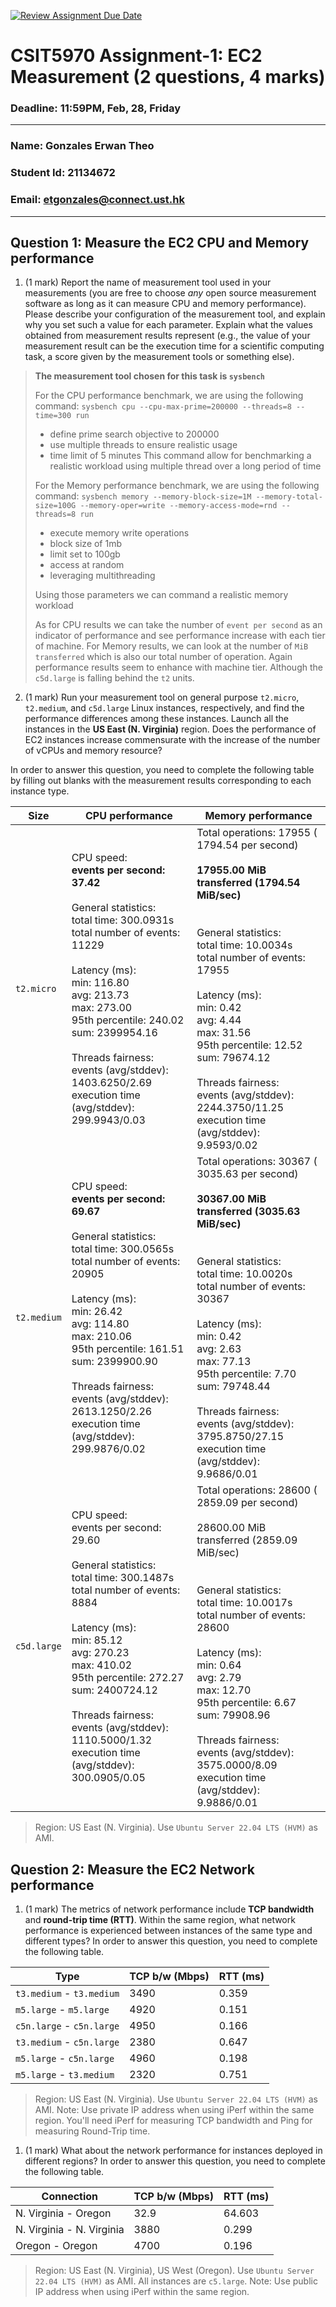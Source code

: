 [![Review Assignment Due Date](https://classroom.github.com/assets/deadline-readme-button-22041afd0340ce965d47ae6ef1cefeee28c7c493a6346c4f15d667ab976d596c.svg)](https://classroom.github.com/a/IAASVEAZ)
# CSIT5970 Assignment-1: EC2 Measurement (2 questions, 4 marks)

### Deadline: 11:59PM, Feb, 28, Friday

---

### Name: Gonzales Erwan Theo
### Student Id: 21134672
### Email: etgonzales@connect.ust.hk

---

## Question 1: Measure the EC2 CPU and Memory performance

1. (1 mark) Report the name of measurement tool used in your measurements (you are free to choose *any* open source measurement software as long as it can measure CPU and memory performance). Please describe your configuration of the measurement tool, and explain why you set such a value for each parameter. Explain what the values obtained from measurement results represent (e.g., the value of your measurement result can be the execution time for a scientific computing task, a score given by the measurement tools or something else).

> **The measurement tool chosen for this task is `sysbench`**
> 
> For the CPU performance benchmark, we are using the following command:
> `sysbench cpu --cpu-max-prime=200000 --threads=8 --time=300 run`
> - define prime search objective to 200000
> - use multiple threads to ensure realistic usage
> - time limit of 5 minutes
> This command allow for benchmarking a realistic workload using multiple thread over a long period of time
>
> For the Memory performance benchmark, we are using the following command:
> `sysbench memory --memory-block-size=1M --memory-total-size=100G --memory-oper=write --memory-access-mode=rnd --threads=8 run`
> - execute memory write operations
> - block size of  1mb
> - limit set  to 100gb
> - access at random
> - leveraging multithreading
> 
> Using those parameters we can command a realistic memory workload
>
> As for CPU results we can take the number of `event per second` as an indicator of performance and see performance increase with each tier of machine.
> For Memory results, we can look at the number of `MiB transferred` which is also our total number of operation. Again performance results seem to enhance with machine tier. Although the `c5d.large` is falling behind the `t2` units.

2. (1 mark) Run your measurement tool on general purpose `t2.micro`, `t2.medium`, and `c5d.large` Linux instances, respectively, and find the performance differences among these instances. Launch all the instances in the **US East (N. Virginia)** region. Does the performance of EC2 instances increase commensurate with the increase of the number of vCPUs and memory resource?

In order to answer this question, you need to complete the following table by filling out blanks with the measurement results corresponding to each instance type.

| Size        | CPU performance                                                                                                                                                                                                                                                                                                                                                                                                                                                                                                                                                                                                                          | Memory performance                                                                                                                                                                                                                                                                                                                                                                                                                                                                                                                                                                                                                                                                           |
| ----------- | ---------------------------------------------------------------------------------------------------------------------------------------------------------------------------------------------------------------------------------------------------------------------------------------------------------------------------------------------------------------------------------------------------------------------------------------------------------------------------------------------------------------------------------------------------------------------------------------------------------------------------------------- | -------------------------------------------------------------------------------------------------------------------------------------------------------------------------------------------------------------------------------------------------------------------------------------------------------------------------------------------------------------------------------------------------------------------------------------------------------------------------------------------------------------------------------------------------------------------------------------------------------------------------------------------------------------------------------------------- |
| `t2.micro`  | CPU speed:<br>    **events per second:    37.42**<br><br>General statistics:<br>    total time:                          300.0931s<br>    total number of events:              11229<br><br>Latency (ms):<br>         min:                                  116.80<br>         avg:                                  213.73<br>         max:                                  273.00<br>         95th percentile:                      240.02<br>         sum:                              2399954.16<br><br>Threads fairness:<br>    events (avg/stddev):           1403.6250/2.69<br>    execution time (avg/stddev):   299.9943/0.03 | Total operations: 17955 ( 1794.54 per second)<br><br>**17955.00 MiB transferred (1794.54 MiB/sec)**<br><br><br>General statistics:<br>    total time:                          10.0034s<br>    total number of events:              17955<br><br>Latency (ms):<br>         min:                                    0.42<br>         avg:                                    4.44<br>         max:                                   31.56<br>         95th percentile:                       12.52<br>         sum:                                79674.12<br><br>Threads fairness:<br>    events (avg/stddev):           2244.3750/11.25<br>    execution time (avg/stddev):   9.9593/0.02 |
| `t2.medium` | CPU speed:<br>    **events per second:    69.67**<br><br>General statistics:<br>    total time:                          300.0565s<br>    total number of events:              20905<br><br>Latency (ms):<br>         min:                                   26.42<br>         avg:                                  114.80<br>         max:                                  210.06<br>         95th percentile:                      161.51<br>         sum:                              2399900.90<br><br>Threads fairness:<br>    events (avg/stddev):           2613.1250/2.26<br>    execution time (avg/stddev):   299.9876/0.02 | Total operations: 30367 ( 3035.63 per second)<br><br>**30367.00 MiB transferred (3035.63 MiB/sec)**<br><br><br>General statistics:<br>    total time:                          10.0020s<br>    total number of events:              30367<br><br>Latency (ms):<br>         min:                                    0.42<br>         avg:                                    2.63<br>         max:                                   77.13<br>         95th percentile:                        7.70<br>         sum:                                79748.44<br><br>Threads fairness:<br>    events (avg/stddev):           3795.8750/27.15<br>    execution time (avg/stddev):   9.9686/0.01 |
| `c5d.large` | CPU speed:<br>    events per second:    29.60<br><br>General statistics:<br>    total time:                          300.1487s<br>    total number of events:              8884<br><br>Latency (ms):<br>         min:                                   85.12<br>         avg:                                  270.23<br>         max:                                  410.02<br>         95th percentile:                      272.27<br>         sum:                              2400724.12<br><br>Threads fairness:<br>    events (avg/stddev):           1110.5000/1.32<br>    execution time (avg/stddev):   300.0905/0.05      | Total operations: 28600 ( 2859.09 per second)<br><br>28600.00 MiB transferred (2859.09 MiB/sec)<br><br><br>General statistics:<br>    total time:                          10.0017s<br>    total number of events:              28600<br><br>Latency (ms):<br>         min:                                    0.64<br>         avg:                                    2.79<br>         max:                                   12.70<br>         95th percentile:                        6.67<br>         sum:                                79908.96<br><br>Threads fairness:<br>    events (avg/stddev):           3575.0000/8.09<br>    execution time (avg/stddev):   9.9886/0.01      |

> Region: US East (N. Virginia). Use `Ubuntu Server 22.04 LTS (HVM)` as AMI.

## Question 2: Measure the EC2 Network performance

1. (1 mark) The metrics of network performance include **TCP bandwidth** and **round-trip time (RTT)**. Within the same region, what network performance is experienced between instances of the same type and different types? In order to answer this question, you need to complete the following table.

| Type                      | TCP b/w (Mbps) | RTT (ms) |
| ------------------------- | -------------- | -------- |
| `t3.medium` - `t3.medium` | 3490           | 0.359    |
| `m5.large` - `m5.large`   | 4920           | 0.151    |
| `c5n.large` - `c5n.large` | 4950           | 0.166    |
| `t3.medium` - `c5n.large` | 2380           | 0.647    |
| `m5.large` - `c5n.large`  | 4960           | 0.198    |
| `m5.large` - `t3.medium`  | 2320           | 0.751    |

> Region: US East (N. Virginia). Use `Ubuntu Server 22.04 LTS (HVM)` as AMI. Note: Use private IP address when using iPerf within the same region. You'll need iPerf for measuring TCP bandwidth and Ping for measuring Round-Trip time.

1. (1 mark) What about the network performance for instances deployed in different regions? In order to answer this question, you need to complete the following table.

| Connection                | TCP b/w (Mbps) | RTT (ms) |
| ------------------------- | -------------- | -------- |
| N. Virginia - Oregon      | 32.9           | 64.603   |
| N. Virginia - N. Virginia | 3880           | 0.299    |
| Oregon - Oregon           | 4700           | 0.196    |


> Region: US East (N. Virginia), US West (Oregon). Use `Ubuntu Server 22.04 LTS (HVM)` as AMI. All instances are `c5.large`. Note: Use public IP address when using iPerf within the same region.
